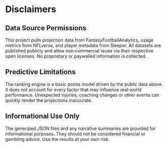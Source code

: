 # Disclaimers

## Data Source Permissions
This project pulls projection data from FantasyFootballAnalytics, usage metrics from NFLverse, and player metadata from Sleeper. All datasets are published publicly and allow non‑commercial reuse via their respective open licenses. No proprietary or paywalled information is collected.

## Predictive Limitations
The ranking engine is a basic points model driven by the public data above. It does not account for every factor that may influence real‑world performance. Unexpected injuries, coaching changes or other events can quickly render the projections inaccurate.

## Informational Use Only
The generated JSON files and any narrative summaries are provided for informational purposes. They should not be considered financial or gambling advice. Use the results at your own risk.
